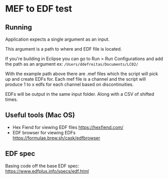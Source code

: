 # MEF to EDF test

## Running

Application expects a single argument as an input.

This argument is a path to where and EDF file is located.

If you're building in Eclipse you can go to Run > Run Configurations and add the path as an argument ex: `/Users/ddefreitas/Documents/LC02/`

With the example path above there are .mef files which the script will pick up and create EDFs for. Each mef file is a channel and the script will produce 1 to x edfs for each channel based on discontinuities.

EDFs will be output in the same input folder. Along with a CSV of shifted times.


## Useful tools (Mac OS)

- Hex Fiend for viewing EDF files https://hexfiend.com/
- EDF browser for viewing EDFs https://formulae.brew.sh/cask/edfbrowser

## EDF spec

Basing code off the base EDF spec: https://www.edfplus.info/specs/edf.html
